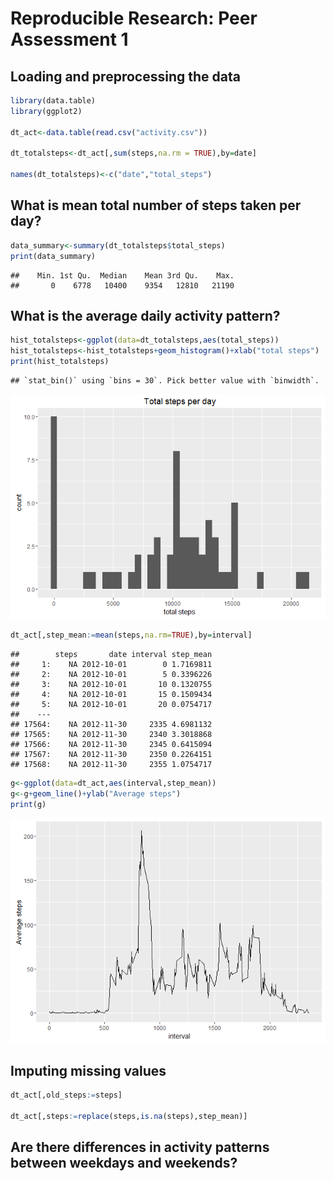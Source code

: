 # Reproducible Research: Peer Assessment 1

## Loading and preprocessing the data


```r
library(data.table)
library(ggplot2)

dt_act<-data.table(read.csv("activity.csv"))

dt_totalsteps<-dt_act[,sum(steps,na.rm = TRUE),by=date]

names(dt_totalsteps)<-c("date","total_steps")
```

## What is mean total number of steps taken per day?


```r
data_summary<-summary(dt_totalsteps$total_steps)
print(data_summary)
```

```
##    Min. 1st Qu.  Median    Mean 3rd Qu.    Max. 
##       0    6778   10400    9354   12810   21190
```

## What is the average daily activity pattern?


```r
hist_totalsteps<-ggplot(data=dt_totalsteps,aes(total_steps))
hist_totalsteps<-hist_totalsteps+geom_histogram()+xlab("total steps")
print(hist_totalsteps)
```

```
## `stat_bin()` using `bins = 30`. Pick better value with `binwidth`.
```

![](PA1_template_files/figure-html/unnamed-chunk-2-1.png)<!-- -->

```r
dt_act[,step_mean:=mean(steps,na.rm=TRUE),by=interval]
```

```
##        steps       date interval step_mean
##     1:    NA 2012-10-01        0 1.7169811
##     2:    NA 2012-10-01        5 0.3396226
##     3:    NA 2012-10-01       10 0.1320755
##     4:    NA 2012-10-01       15 0.1509434
##     5:    NA 2012-10-01       20 0.0754717
##    ---                                    
## 17564:    NA 2012-11-30     2335 4.6981132
## 17565:    NA 2012-11-30     2340 3.3018868
## 17566:    NA 2012-11-30     2345 0.6415094
## 17567:    NA 2012-11-30     2350 0.2264151
## 17568:    NA 2012-11-30     2355 1.0754717
```

```r
g<-ggplot(data=dt_act,aes(interval,step_mean))
g<-g+geom_line()+ylab("Average steps")
print(g)
```

![](PA1_template_files/figure-html/unnamed-chunk-2-2.png)<!-- -->


## Imputing missing values


```r
dt_act[,old_steps:=steps]

dt_act[,steps:=replace(steps,is.na(steps),step_mean)]
```

## Are there differences in activity patterns between weekdays and weekends?
